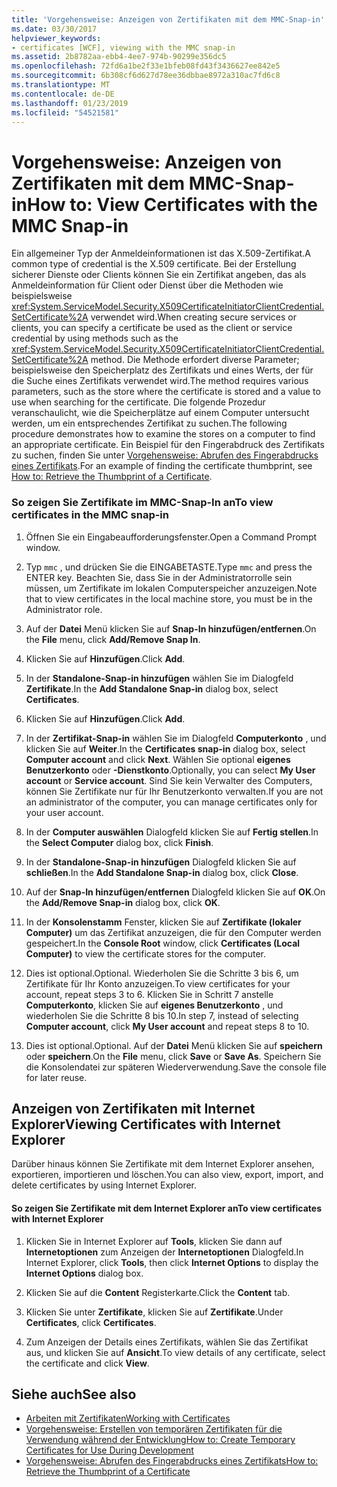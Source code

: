 ```yaml
---
title: 'Vorgehensweise: Anzeigen von Zertifikaten mit dem MMC-Snap-in'
ms.date: 03/30/2017
helpviewer_keywords:
- certificates [WCF], viewing with the MMC snap-in
ms.assetid: 2b8782aa-ebb4-4ee7-974b-90299e356dc5
ms.openlocfilehash: 72fd6a1be2f33e1bfeb08fd43f3436627ee842e5
ms.sourcegitcommit: 6b308cf6d627d78ee36dbbae8972a310ac7fd6c8
ms.translationtype: MT
ms.contentlocale: de-DE
ms.lasthandoff: 01/23/2019
ms.locfileid: "54521581"
---
```

# <a name="how-to-view-certificates-with-the-mmc-snap-in"></a><span data-ttu-id="c8f1c-102">Vorgehensweise: Anzeigen von Zertifikaten mit dem MMC-Snap-in</span><span class="sxs-lookup"><span data-stu-id="c8f1c-102">How to: View Certificates with the MMC Snap-in</span></span>
<span data-ttu-id="c8f1c-103">Ein allgemeiner Typ der Anmeldeinformationen ist das X.509-Zertifikat.</span><span class="sxs-lookup"><span data-stu-id="c8f1c-103">A common type of credential is the X.509 certificate.</span></span> <span data-ttu-id="c8f1c-104">Bei der Erstellung sicherer Dienste oder Clients können Sie ein Zertifikat angeben, das als Anmeldeinformation für Client oder Dienst über die Methoden wie beispielsweise <xref:System.ServiceModel.Security.X509CertificateInitiatorClientCredential.SetCertificate%2A> verwendet wird.</span><span class="sxs-lookup"><span data-stu-id="c8f1c-104">When creating secure services or clients, you can specify a certificate be used as the client or service credential by using methods such as the <xref:System.ServiceModel.Security.X509CertificateInitiatorClientCredential.SetCertificate%2A> method.</span></span> <span data-ttu-id="c8f1c-105">Die Methode erfordert diverse Parameter; beispielsweise den Speicherplatz des Zertifikats und eines Werts, der für die Suche eines Zertifikats verwendet wird.</span><span class="sxs-lookup"><span data-stu-id="c8f1c-105">The method requires various parameters, such as the store where the certificate is stored and a value to use when searching for the certificate.</span></span> <span data-ttu-id="c8f1c-106">Die folgende Prozedur veranschaulicht, wie die Speicherplätze auf einem Computer untersucht werden, um ein entsprechendes Zertifikat zu suchen.</span><span class="sxs-lookup"><span data-stu-id="c8f1c-106">The following procedure demonstrates how to examine the stores on a computer to find an appropriate certificate.</span></span> <span data-ttu-id="c8f1c-107">Ein Beispiel für den Fingerabdruck des Zertifikats zu suchen, finden Sie unter [Vorgehensweise: Abrufen des Fingerabdrucks eines Zertifikats](../../../../docs/framework/wcf/feature-details/how-to-retrieve-the-thumbprint-of-a-certificate.md).</span><span class="sxs-lookup"><span data-stu-id="c8f1c-107">For an example of finding the certificate thumbprint, see [How to: Retrieve the Thumbprint of a Certificate](../../../../docs/framework/wcf/feature-details/how-to-retrieve-the-thumbprint-of-a-certificate.md).</span></span>  
  
### <a name="to-view-certificates-in-the-mmc-snap-in"></a><span data-ttu-id="c8f1c-108">So zeigen Sie Zertifikate im MMC-Snap-In an</span><span class="sxs-lookup"><span data-stu-id="c8f1c-108">To view certificates in the MMC snap-in</span></span>  
  
1.  <span data-ttu-id="c8f1c-109">Öffnen Sie ein Eingabeaufforderungsfenster.</span><span class="sxs-lookup"><span data-stu-id="c8f1c-109">Open a Command Prompt window.</span></span>  
  
2.  <span data-ttu-id="c8f1c-110">Typ `mmc` , und drücken Sie die EINGABETASTE.</span><span class="sxs-lookup"><span data-stu-id="c8f1c-110">Type `mmc` and press the ENTER key.</span></span> <span data-ttu-id="c8f1c-111">Beachten Sie, dass Sie in der Administratorrolle sein müssen, um Zertifikate im lokalen Computerspeicher anzuzeigen.</span><span class="sxs-lookup"><span data-stu-id="c8f1c-111">Note that to view certificates in the local machine store, you must be in the Administrator role.</span></span>  
  
3.  <span data-ttu-id="c8f1c-112">Auf der **Datei** Menü klicken Sie auf **Snap-In hinzufügen/entfernen**.</span><span class="sxs-lookup"><span data-stu-id="c8f1c-112">On the **File** menu, click **Add/Remove Snap In**.</span></span>  
  
4.  <span data-ttu-id="c8f1c-113">Klicken Sie auf **Hinzufügen**.</span><span class="sxs-lookup"><span data-stu-id="c8f1c-113">Click **Add**.</span></span>  
  
5.  <span data-ttu-id="c8f1c-114">In der **Standalone-Snap-in hinzufügen** wählen Sie im Dialogfeld **Zertifikate**.</span><span class="sxs-lookup"><span data-stu-id="c8f1c-114">In the **Add Standalone Snap-in** dialog box, select **Certificates**.</span></span>  
  
6.  <span data-ttu-id="c8f1c-115">Klicken Sie auf **Hinzufügen**.</span><span class="sxs-lookup"><span data-stu-id="c8f1c-115">Click **Add**.</span></span>  
  
7.  <span data-ttu-id="c8f1c-116">In der **Zertifikat-Snap-in** wählen Sie im Dialogfeld **Computerkonto** , und klicken Sie auf **Weiter**.</span><span class="sxs-lookup"><span data-stu-id="c8f1c-116">In the **Certificates snap-in** dialog box, select **Computer account** and click **Next**.</span></span> <span data-ttu-id="c8f1c-117">Wählen Sie optional **eigenes Benutzerkonto** oder **-Dienstkonto**.</span><span class="sxs-lookup"><span data-stu-id="c8f1c-117">Optionally, you can select **My User account** or **Service account**.</span></span> <span data-ttu-id="c8f1c-118">Sind Sie kein Verwalter des Computers, können Sie Zertifikate nur für Ihr Benutzerkonto verwalten.</span><span class="sxs-lookup"><span data-stu-id="c8f1c-118">If you are not an administrator of the computer, you can manage certificates only for your user account.</span></span>  
  
8.  <span data-ttu-id="c8f1c-119">In der **Computer auswählen** Dialogfeld klicken Sie auf **Fertig stellen**.</span><span class="sxs-lookup"><span data-stu-id="c8f1c-119">In the **Select Computer** dialog box, click **Finish**.</span></span>  
  
9. <span data-ttu-id="c8f1c-120">In der **Standalone-Snap-in hinzufügen** Dialogfeld klicken Sie auf **schließen**.</span><span class="sxs-lookup"><span data-stu-id="c8f1c-120">In the **Add Standalone Snap-in** dialog box, click **Close**.</span></span>  
  
10. <span data-ttu-id="c8f1c-121">Auf der **Snap-In hinzufügen/entfernen** Dialogfeld klicken Sie auf **OK**.</span><span class="sxs-lookup"><span data-stu-id="c8f1c-121">On the **Add/Remove Snap-in** dialog box, click **OK**.</span></span>  
  
11. <span data-ttu-id="c8f1c-122">In der **Konsolenstamm** Fenster, klicken Sie auf **Zertifikate (lokaler Computer)** um das Zertifikat anzuzeigen, die für den Computer werden gespeichert.</span><span class="sxs-lookup"><span data-stu-id="c8f1c-122">In the **Console Root** window, click **Certificates (Local Computer)** to view the certificate stores for the computer.</span></span>  
  
12. <span data-ttu-id="c8f1c-123">Dies ist optional.</span><span class="sxs-lookup"><span data-stu-id="c8f1c-123">Optional.</span></span> <span data-ttu-id="c8f1c-124">Wiederholen Sie die Schritte 3 bis 6, um Zertifikate für Ihr Konto anzuzeigen.</span><span class="sxs-lookup"><span data-stu-id="c8f1c-124">To view certificates for your account, repeat steps 3 to 6.</span></span> <span data-ttu-id="c8f1c-125">Klicken Sie in Schritt 7 anstelle **Computerkonto**, klicken Sie auf **eigenes Benutzerkonto** , und wiederholen Sie die Schritte 8 bis 10.</span><span class="sxs-lookup"><span data-stu-id="c8f1c-125">In step 7, instead of selecting **Computer account**, click **My User account** and repeat steps 8 to 10.</span></span>  
  
13. <span data-ttu-id="c8f1c-126">Dies ist optional.</span><span class="sxs-lookup"><span data-stu-id="c8f1c-126">Optional.</span></span> <span data-ttu-id="c8f1c-127">Auf der **Datei** Menü klicken Sie auf **speichern** oder **speichern**.</span><span class="sxs-lookup"><span data-stu-id="c8f1c-127">On the **File** menu, click **Save** or **Save As**.</span></span> <span data-ttu-id="c8f1c-128">Speichern Sie die Konsolendatei zur späteren Wiederverwendung.</span><span class="sxs-lookup"><span data-stu-id="c8f1c-128">Save the console file for later reuse.</span></span>  
  
## <a name="viewing-certificates-with-internet-explorer"></a><span data-ttu-id="c8f1c-129">Anzeigen von Zertifikaten mit Internet Explorer</span><span class="sxs-lookup"><span data-stu-id="c8f1c-129">Viewing Certificates with Internet Explorer</span></span>  
 <span data-ttu-id="c8f1c-130">Darüber hinaus können Sie Zertifikate mit dem Internet Explorer ansehen, exportieren, importieren und löschen.</span><span class="sxs-lookup"><span data-stu-id="c8f1c-130">You can also view, export, import, and delete certificates by using Internet Explorer.</span></span>  
  
#### <a name="to-view-certificates-with-internet-explorer"></a><span data-ttu-id="c8f1c-131">So zeigen Sie Zertifikate mit dem Internet Explorer an</span><span class="sxs-lookup"><span data-stu-id="c8f1c-131">To view certificates with Internet Explorer</span></span>  
  
1.  <span data-ttu-id="c8f1c-132">Klicken Sie in Internet Explorer auf **Tools**, klicken Sie dann auf **Internetoptionen** zum Anzeigen der **Internetoptionen** Dialogfeld.</span><span class="sxs-lookup"><span data-stu-id="c8f1c-132">In Internet Explorer, click **Tools**, then click **Internet Options** to display the **Internet Options** dialog box.</span></span>  
  
2.  <span data-ttu-id="c8f1c-133">Klicken Sie auf die **Content** Registerkarte.</span><span class="sxs-lookup"><span data-stu-id="c8f1c-133">Click the **Content** tab.</span></span>  
  
3.  <span data-ttu-id="c8f1c-134">Klicken Sie unter **Zertifikate**, klicken Sie auf **Zertifikate**.</span><span class="sxs-lookup"><span data-stu-id="c8f1c-134">Under **Certificates**, click **Certificates**.</span></span>  
  
4.  <span data-ttu-id="c8f1c-135">Zum Anzeigen der Details eines Zertifikats, wählen Sie das Zertifikat aus, und klicken Sie auf **Ansicht**.</span><span class="sxs-lookup"><span data-stu-id="c8f1c-135">To view details of any certificate, select the certificate and click **View**.</span></span>  
  
## <a name="see-also"></a><span data-ttu-id="c8f1c-136">Siehe auch</span><span class="sxs-lookup"><span data-stu-id="c8f1c-136">See also</span></span>
- [<span data-ttu-id="c8f1c-137">Arbeiten mit Zertifikaten</span><span class="sxs-lookup"><span data-stu-id="c8f1c-137">Working with Certificates</span></span>](../../../../docs/framework/wcf/feature-details/working-with-certificates.md)
- [<span data-ttu-id="c8f1c-138">Vorgehensweise: Erstellen von temporären Zertifikaten für die Verwendung während der Entwicklung</span><span class="sxs-lookup"><span data-stu-id="c8f1c-138">How to: Create Temporary Certificates for Use During Development</span></span>](../../../../docs/framework/wcf/feature-details/how-to-create-temporary-certificates-for-use-during-development.md)
- [<span data-ttu-id="c8f1c-139">Vorgehensweise: Abrufen des Fingerabdrucks eines Zertifikats</span><span class="sxs-lookup"><span data-stu-id="c8f1c-139">How to: Retrieve the Thumbprint of a Certificate</span></span>](../../../../docs/framework/wcf/feature-details/how-to-retrieve-the-thumbprint-of-a-certificate.md)
